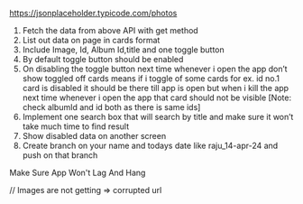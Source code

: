 https://jsonplaceholder.typicode.com/photos

1. Fetch the data from above API with get method
2. List out data on page in cards format
3. Include Image, Id, Album Id,title and one toggle button
4. By default toggle button should be enabled
5. On disabling the toggle button next time whenever i open the app don’t show toggled off cards means if i toggle of some cards for ex. id no.1 card is disabled it should be there till app is open but when i kill the app next time whenever i open the app that card should not be visible [Note: check albumId and id both as there is same ids]
6. Implement one search box that will search by title and make sure it won’t take much time to find result
7. Show disabled data on another screen
8. Create branch on your name and todays date like raju_14-apr-24 and push on that branch 

Make Sure App Won't Lag And Hang


// Images are not getting => corrupted url